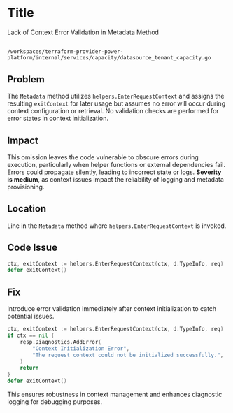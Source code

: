 # Title

Lack of Context Error Validation in Metadata Method

##

`/workspaces/terraform-provider-power-platform/internal/services/capacity/datasource_tenant_capacity.go`

## Problem

The `Metadata` method utilizes `helpers.EnterRequestContext` and assigns the resulting `exitContext` for later usage but assumes no error will occur during context configuration or retrieval. No validation checks are performed for error states in context initialization.

## Impact

This omission leaves the code vulnerable to obscure errors during execution, particularly when helper functions or external dependencies fail. Errors could propagate silently, leading to incorrect state or logs. **Severity is medium**, as context issues impact the reliability of logging and metadata provisioning.

## Location

Line in the `Metadata` method where `helpers.EnterRequestContext` is invoked.

## Code Issue

```go
ctx, exitContext := helpers.EnterRequestContext(ctx, d.TypeInfo, req)
defer exitContext()
```

## Fix

Introduce error validation immediately after context initialization to catch potential issues.

```go
ctx, exitContext := helpers.EnterRequestContext(ctx, d.TypeInfo, req)
if ctx == nil {
    resp.Diagnostics.AddError(
        "Context Initialization Error",
        "The request context could not be initialized successfully.",
    )
    return
}
defer exitContext()
```

This ensures robustness in context management and enhances diagnostic logging for debugging purposes.
